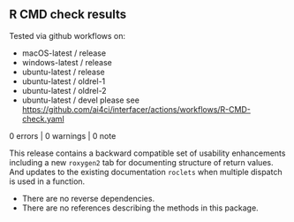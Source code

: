 ## R CMD check results

Tested via github workflows on:
* macOS-latest / release
* windows-latest / release
* ubuntu-latest / release
* ubuntu-latest / oldrel-1
* ubuntu-latest / oldrel-2
* ubuntu-latest / devel
please see https://github.com/ai4ci/interfacer/actions/workflows/R-CMD-check.yaml

0 errors | 0 warnings | 0 note

This release contains a backward compatible set of usability enhancements 
including a new `roxygen2` tab for documenting structure of return values.
And updates to the existing documentation `roclets` when multiple dispatch
is used in a function.

* There are no reverse dependencies.
* There are no references describing the methods in this package.


